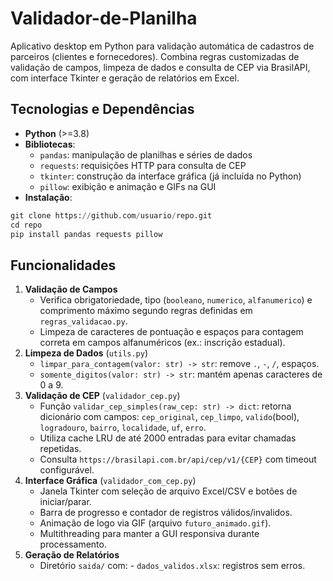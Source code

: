 # Validador-de-Planilha
Aplicativo desktop em Python para validação automática de cadastros de parceiros (clientes e fornecedores). Combina regras customizadas de validação de campos, limpeza de dados e consulta de CEP via BrasilAPI, com interface Tkinter e geração de relatórios em Excel.

## Tecnologias e Dependências
- **Python** (>=3.8)
- **Bibliotecas**:
    - `pandas`: manipulação de planilhas e séries de dados
    - `requests`: requisições HTTP para consulta de CEP
    - `tkinter`: construção da interface gráfica (já incluída no Python)
    - `pillow`: exibição e animação e GIFs na GUI
- **Instalação**:
```python
git clone https://github.com/usuario/repo.git
cd repo
pip install pandas requests pillow
```

## Funcionalidades
1. **Validação de Campos**
    - Verifica obrigatoriedade, tipo (`booleano`, `numerico`, `alfanumerico`) e comprimento máximo segundo regras definidas em `regras_validacao.py`.
    - Limpeza de caracteres de pontuação e espaços para contagem correta em campos alfanuméricos (ex.: inscrição estadual).
2. **Limpeza de Dados** (`utils.py`)
    - `limpar_para_contagem(valor: str) -> str`: remove `.`, `-`, `/`, espaços.
    - `somente_digitos(valor: str) -> str`: mantém apenas caracteres de 0 a 9.
3. **Validação de CEP** (`validador_cep.py`)
    - Função `validar_cep_simples(raw_cep: str) -> dict`: retorna dicionário com campos:
          `cep_original`, `cep_limpo`, `valido`(bool), `logradouro`, `bairro`, `localidade`, `uf`, `erro`.
    - Utiliza cache LRU de até 2000 entradas para evitar chamadas repetidas.
    - Consulta `https://brasilapi.com.br/api/cep/v1/{CEP}` com timeout configurável.
4. **Interface Gráfica** (`validador_com_cep.py`)
    - Janela Tkinter com seleção de arquivo Excel/CSV e botões de iniciar/parar.
    - Barra de progresso e contador de registros válidos/invalidos.
    - Animação de logo via GIF (arquivo `futuro_animado.gif`).
    - Multithreading para manter a GUI responsiva durante processamento.
5. **Geração de Relatórios**
    - Diretório `saida/` com:
          - `dados_validos.xlsx`: registros sem erros.
